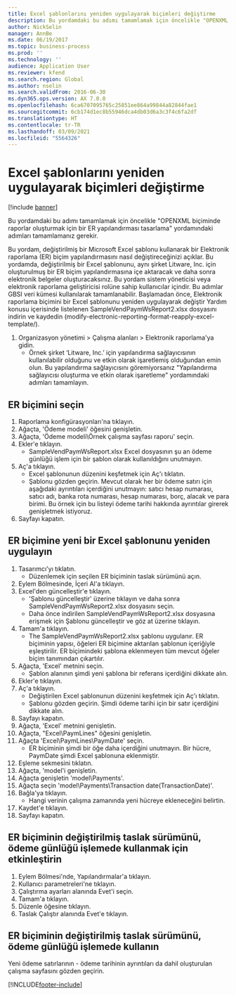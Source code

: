 ```yaml
---
title: Excel şablonlarını yeniden uygulayarak biçimleri değiştirme
description: Bu yordamdaki bu adımı tamamlamak için öncelikle "OPENXML biçiminde raporlar oluşturmak için bir ER yapılandırması tasarlama" yordamındaki adımları tamamlamanız gerekir.
author: NickSelin
manager: AnnBe
ms.date: 06/19/2017
ms.topic: business-process
ms.prod: ''
ms.technology: ''
audience: Application User
ms.reviewer: kfend
ms.search.region: Global
ms.author: nselin
ms.search.validFrom: 2016-06-30
ms.dyn365.ops.version: AX 7.0.0
ms.openlocfilehash: 6ca6707095765c25851ee864a99844a82844fae1
ms.sourcegitcommit: 6cb174d1ec8b55946dca4db03d6a3c3f4c6fa2df
ms.translationtype: HT
ms.contentlocale: tr-TR
ms.lasthandoff: 03/09/2021
ms.locfileid: "5564326"
---
```

# <a name="modify-formats-by-reapplying-excel-templates"></a>Excel şablonlarını yeniden uygulayarak biçimleri değiştirme

[!include [banner](../../includes/banner.md)]

Bu yordamdaki bu adımı tamamlamak için öncelikle "OPENXML biçiminde raporlar oluşturmak için bir ER yapılandırması tasarlama" yordamındaki adımları tamamlamanız gerekir.

Bu yordam, değiştirilmiş bir Microsoft Excel şablonu kullanarak bir Elektronik raporlama (ER) biçim yapılandırmasını nasıl değiştireceğinizi açıklar. Bu yordamda, değiştirilmiş bir Excel şablonunu, aynı şirket Litware, Inc. için oluşturulmuş bir ER biçim yapılandırmasına içe aktaracak ve daha sonra elektronik belgeler oluşturacaksınız. Bu yordam sistem yöneticisi veya elektronik raporlama geliştiricisi rolüne sahip kullanıcılar içindir. Bu adımlar GBSI veri kümesi kullanılarak tamamlanabilir. Başlamadan önce, Elektronik raporlama biçimini bir Excel şablonunu yeniden uygulayarak değiştir Yardım konusu içerisinde listelenen SampleVendPaymWsReport2.xlsx dosyasını indirin ve kaydedin (modify-electronic-reporting-format-reapply-excel-template/).

1. Organizasyon yönetimi > Çalışma alanları > Elektronik raporlama'ya gidin.
    * Örnek şirket ‘Litware, Inc.’ için yapılandırma sağlayıcısının kullanılabilir olduğunu ve etkin olarak işaretlemiş olduğundan emin olun. Bu yapılandırma sağlayıcısını göremiyorsanız "Yapılandırma sağlayıcısı oluşturma ve etkin olarak işaretleme" yordamındaki adımları tamamlayın.  

## <a name="select-the-er-format"></a>ER biçimini seçin
1. Raporlama konfigürasyonları'na tıklayın.
2. Ağaçta, 'Ödeme modeli' öğesini genişletin.
3. Ağaçta, 'Ödeme modeli\Örnek çalışma sayfası raporu' seçin.
4. Ekler'e tıklayın.
    * SampleVendPaymWsReport.xlsx Excel dosyasının şu an ödeme günlüğü işlem için bir şablon olarak kullanıldığını unutmayın.   
5. Aç'a tıklayın.
    * Excel şablonunun düzenini keşfetmek için Aç'ı tıklatın.  
    * Şablonu gözden geçirin. Mevcut olarak her bir ödeme satırı için aşağıdaki ayrıntıları içerdiğini unutmayın: satıcı hesap numarası, satıcı adı, banka rota numarası, hesap numarası, borç, alacak ve para birimi. Bu örnek için bu listeyi ödeme tarihi hakkında ayrıntılar girerek genişletmek istiyoruz.   
6. Sayfayı kapatın.

## <a name="reapply-a-new-excel-template-to-er-format"></a>ER biçimine yeni bir Excel şablonunu yeniden uygulayın
1. Tasarımcı'yı tıklatın.
    * Düzenlemek için seçilen ER biçiminin taslak sürümünü açın.  
2. Eylem Bölmesinde, İçeri Al'a tıklayın.
3. Excel'den güncelleştir'e tıklayın.
    * 'Şablonu güncelleştir' üzerine tıklayın ve daha sonra SampleVendPaymWsReport2.xlsx dosyasını seçin.  
    * Daha önce indirilen SampleVendPaymWsReport2.xlsx dosyasına erişmek için Şablonu güncelleştir ve göz at üzerine tıklayın.  
4. Tamam'a tıklayın.
    * The SampleVendPaymWsReport2.xlsx şablonu uygulanır. ER biçiminin yapısı, öğeleri ER biçimine aktarılan şablonun içeriğiyle eşleştirilir. ER biçimindeki şablona eklenmeyen tüm mevcut öğeler biçim tanımından çıkartılır.  
5. Ağaçta, 'Excel' metnini seçin.
    * Şablon alanının şimdi yeni şablona bir referans içerdiğini dikkate alın.   
6. Ekler'e tıklayın.
7. Aç'a tıklayın.
    * Değiştirilen Excel şablonunun düzenini keşfetmek için Aç'ı tıklatın.  
    * Şablonu gözden geçirin. Şimdi ödeme tarihi için bir satır içerdiğini dikkate alın.   
8. Sayfayı kapatın.
9. Ağaçta, 'Excel' metnini genişletin.
10. Ağaçta, "Excel\PaymLines" öğesini genişletin.
11. Ağaçta 'Excel\PaymLines\PaymDate' seçin.
    * ER biçiminin şimdi bir öğe daha içerdiğini unutmayın. Bir hücre, PaymDate şimdi Excel şablonuna eklenmiştir.  
12. Eşleme sekmesini tıklatın.
13. Ağaçta, 'model'i genişletin.
14. Ağaçta genişletin 'model\Payments'.
15. Ağaçta seçin 'model\Payments\Transaction date(TransactionDate)'.
16. Bağla'ya tıklayın.
    * Hangi verinin çalışma zamanında yeni hücreye ekleneceğini belirtin.  
17. Kaydet'e tıklayın.
18. Sayfayı kapatın.

## <a name="enable-the-modified-draft-version-of-the-er-format-for-use-in-payment-journal-processing"></a>ER biçiminin değiştirilmiş taslak sürümünü, ödeme günlüğü işlemede kullanmak için etkinleştirin
1. Eylem Bölmesi'nde, Yapılandırmalar'a tıklayın.
2. Kullanıcı parametreleri'ne tıklayın.
3. Çalıştırma ayarları alanında Evet'i seçin.
4. Tamam'a tıklayın.
5. Düzenle öğesine tıklayın.
6. Taslak Çalıştır alanında Evet'e tıklayın.

## <a name="use-the-modified-draft-version-of-the-er-format-for-payment-journal-processing"></a>ER biçiminin değiştirilmiş taslak sürümünü, ödeme günlüğü işlemede kullanın

Yeni ödeme satırlarının - ödeme tarihinin ayrıntıları da dahil oluşturulan çalışma sayfasını gözden geçirin.  


[!INCLUDE[footer-include](../../../../includes/footer-banner.md)]